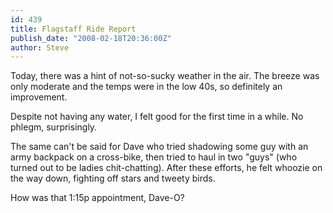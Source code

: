 ```yaml
---
id: 439
title: Flagstaff Ride Report
publish_date: "2008-02-18T20:36:00Z"
author: Steve
---
```

Today, there was a hint of not-so-sucky weather in the air. The breeze was only moderate and the temps were in the low 40s, so definitely an improvement.

Despite not having any water, I felt good for the first time in a while. No phlegm, surprisingly.

The same can't be said for Dave who tried shadowing some guy with an army backpack on a cross-bike, then tried to haul in two "guys" (who turned out to be ladies chit-chatting). After these efforts, he felt whoozie on the way down, fighting off stars and tweety birds.

How was that 1:15p appointment, Dave-O?
